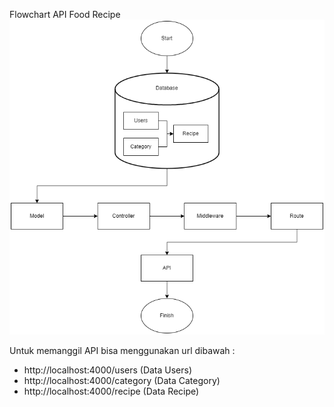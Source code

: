 Flowchart API Food Recipe</br>
![Flowchart_Aplikasi](Flowchart_Aplikasi.png)

Untuk memanggil API bisa menggunakan url dibawah :
 - http://localhost:4000/users (Data Users)
 - http://localhost:4000/category (Data Category)
 - http://localhost:4000/recipe  (Data Recipe)
